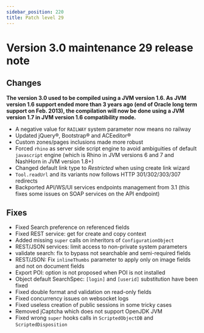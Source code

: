 ```yaml
---
sidebar_position: 220
title: Patch level 29
---
```


Version 3.0 maintenance 29 release note
=======================================

Changes
-------

**The version 3.0 used to be compiled using a JVM version 1.6. As JVM version 1.6 support ended more than 3 years ago (end of Oracle long term support on Feb. 2013),
the compilation will now be done using a JVM version 1.7 in JVM version 1.6 compatibility mode.**

- A negative value for `RAILWAY` system parameter now means no railway
- Updated jQuery&reg;, Bootstrap&reg; and ACEeditor&reg;
- Custom zones/pages inclusions made more robust
- Forced `rhino` as server side script engine to avoid ambiguities of default `javascript` engine (which is Rhino in JVM versions 6 and 7 and NashHorn in JVM version 1.8+)
- Changed default link type to _Restricted_ when using create link wizard
- `Tool.readUrl` and its variants now follows HTTP 301/302/303/307 redirects
- Backported API/WS/UI services endpoints management from 3.1 (this fixes some issues on SOAP services on the API endpoint)

Fixes
-----

- Fixed Search preference on referenced fields
- Fixed REST service: get for create and copy context
- Added missing `super` calls on inheritors of `ConfigurationObject`
- REST/JSON services: limit access to non-private system parameters
- validate search: fix to bypass not searchable and semi-required fields
- REST/JSON: Fix `inlineThumbs` parameter to apply only on image fields and not on document fields
- Export POI: option is not proposed when POI is not installed
- Object default SearchSpec: `[login]` and `[userid]` substitution have been fixed
- Fixed double format and validation on read-only fields
- Fixed concurrency issues on websocket logs
- Fixed useless creation of public sessions in some tricky cases
- Removed jCaptcha which does not support OpenJDK JVM
- Fixed wrong `super` hooks calls in `ScriptedObjectDB` and `ScriptedDisposition`